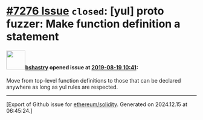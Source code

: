 # [\#7276 Issue](https://github.com/ethereum/solidity/issues/7276) `closed`: [yul] proto fuzzer: Make function definition a statement

#### <img src="https://avatars.githubusercontent.com/u/2388185?v=4" width="50">[bshastry](https://github.com/bshastry) opened issue at [2019-08-19 10:41](https://github.com/ethereum/solidity/issues/7276):

Move from top-level function definitions to those that can be declared anywhere as long as yul rules are respected.




-------------------------------------------------------------------------------



[Export of Github issue for [ethereum/solidity](https://github.com/ethereum/solidity). Generated on 2024.12.15 at 06:45:24.]
